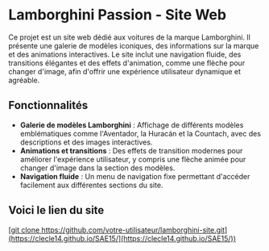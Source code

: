 # Lamborghini Passion - Site Web

Ce projet est un site web dédié aux voitures de la marque Lamborghini. Il présente une galerie de modèles iconiques, des informations sur la marque et des animations interactives. Le site inclut une navigation fluide, des transitions élégantes et des effets d'animation, comme une flèche pour changer d'image, afin d'offrir une expérience utilisateur dynamique et agréable.

## Fonctionnalités

- **Galerie de modèles Lamborghini** : Affichage de différents modèles emblématiques comme l'Aventador, la Huracán et la Countach, avec des descriptions et des images interactives.
- **Animations et transitions** : Des effets de transition modernes pour améliorer l'expérience utilisateur, y compris une flèche animée pour changer d'image dans la section des modèles.
- **Navigation fluide** : Un menu de navigation fixe permettant d'accéder facilement aux différentes sections du site.


## Voici le lien du site
   [[git clone https://github.com/votre-utilisateur/lamborghini-site.git](https://clecle14.github.io/SAE15/](https://clecle14.github.io/SAE15/))
](https://clecle14.github.io/SAE15/)
